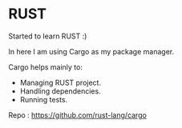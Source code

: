 # RUST
Started to learn RUST :)

In here I am using Cargo as my package manager.

Cargo helps mainly to:
 - Managing RUST project.
 - Handling dependencies.
 - Running tests.

 Repo : https://github.com/rust-lang/cargo

